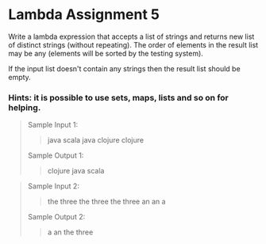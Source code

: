 # Lambda Assignment 5
Write a lambda expression that accepts a list of strings and returns new list of distinct strings (without repeating). The order of elements in the result list may be any (elements will be sorted by the testing system).

If the input list doesn't contain any strings then the result list should be empty.

### Hints: it is possible to use sets, maps, lists and so on for helping.

>Sample Input 1:
>> java scala java clojure clojure
> 
> Sample Output 1:
>> clojure java scala

> Sample Input 2:
>> the three the three the three an an a
> 
> Sample Output 2:
>> a an the three